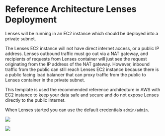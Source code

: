 # Reference Architecture Lenses Deployment

Lenses will be running in an EC2 instance which should be deployed into a private subnet.

The Lenses EC2 instance will not have direct internet access, or a public IP address. Lenses outbound traffic must go out via a NAT gateway, and recipients of requests from Lenses container will just see the request originating from the IP address of the NAT gateway. However, inbound traffic from the public can still reach Lenses EC2 instance because there is a public facing load balancer that can proxy traffic from the public to Lenses container in the private subnet.

This template is used the recommended reference architecture in AWS with EC2 instance to keep your data safe and secure and do not expose Lenses directly to the public Internet.

When Lenses started you can use the default credentials `admin/admin`.

<a href="https://console.aws.amazon.com/cloudformation/home?#/stacks/new?stackName=lensesecs&templateURL=https://s3.eu-west-2.amazonaws.com/lenses-templates/reference/ec2-reference.yaml" target="_blank">
    <img src="https://s3.amazonaws.com/cloudformation-examples/cloudformation-launch-stack.png"/>
</a>

![](https://s3.eu-west-2.amazonaws.com/lenses-marketplace-diagrams/reference-architecture/aws-lenses-reference-architecture.png)